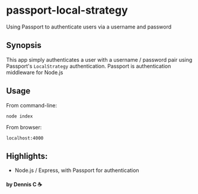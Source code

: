 # passport-local-strategy

Using Passport to authenticate users via a username and password

## Synopsis

This app simply authenticates a user with a username / password pair using Passport's `LocalStrategy` authentication. Passport is authentication middleware for Node.js

## Usage

From command-line:

```
node index
```

From browser:

```
localhost:4000
```

## Highlights:

* Node.js / Express, with Passport for authentication

#### by Dennis C :coffee:
